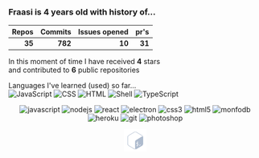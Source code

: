 
### Fraasi is **4** years old with history of...

| Repos | Commits | Issues opened | pr's |
| ---: | ---: | ---: | ---: | 
| **35** | **782** | **10** | **31** |
  

In this moment of time I have received **4** stars  
and contributed to **6** public repositories
 



Languages I've learned (used) so far...  
![JavaScript](https://img.shields.io/static/v1?style=flat-square&label=%E2%A0%80&color=555&labelColor=%23f1e05a&message=JavaScript%EF%B8%B194.4%25)
![CSS](https://img.shields.io/static/v1?style=flat-square&label=%E2%A0%80&color=555&labelColor=%23563d7c&message=CSS%EF%B8%B13.2%25)
![HTML](https://img.shields.io/static/v1?style=flat-square&label=%E2%A0%80&color=555&labelColor=%23e34c26&message=HTML%EF%B8%B11.3%25)
![Shell](https://img.shields.io/static/v1?style=flat-square&label=%E2%A0%80&color=555&labelColor=%2389e051&message=Shell%EF%B8%B10.4%25)
![TypeScript](https://img.shields.io/static/v1?style=flat-square&label=%E2%A0%80&color=555&labelColor=%232b7489&message=TypeScript%EF%B8%B10.4%25)

</p>

<p align="center">
 <img src="https://devicons.github.io/devicon/devicon.git/icons/javascript/javascript-original.svg" alt="javascript" width="20" height="20"/>
 <img src="https://devicons.github.io/devicon/devicon.git/icons/nodejs/nodejs-plain.svg" alt="nodejs" width="20" height="20"/>
 <img src="https://devicons.github.io/devicon/devicon.git/icons/react/react-original.svg" alt="react" width="20" height="20"/>
 <img src="https://devicons.github.io/devicon/devicon.git/icons/electron/electron-original.svg" alt="electron" width="20" height="20"/>
 <img src="https://devicons.github.io/devicon/devicon.git/icons/css3/css3-plain.svg" alt="css3" width="20" height="20"/>
 <img src="https://devicons.github.io/devicon/devicon.git/icons/html5/html5-plain.svg" alt="html5" width="20" height="20"/>
 <img src="https://devicons.github.io/devicon/devicon.git/icons/mongodb/mongodb-plain.svg" alt="monfodb" width="20" height="20"/>
 <img src="https://devicons.github.io/devicon/devicon.git/icons/heroku/heroku-original.svg" alt="heroku" width="20" height="20"/>
 <img src="https://devicons.github.io/devicon/devicon.git/icons/git/git-plain.svg" alt="git" width="20" height="20"/>
 <img src="https://devicons.github.io/devicon/devicon.git/icons/photoshop/photoshop-plain.svg" alt="photoshop" width="20" height="20"/>
</p>

<p align="center">
  <img src="https://raw.githubusercontent.com/Fraasi/file-repo/master/pics/bash_monochrome_dark.svg" alt="bash" width="45" height="45"/>
</p>


